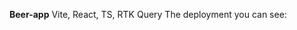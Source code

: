 <b>Beer-app</b>
Vite, React, TS, RTK Query
The deployment you can see: <a link="https://sofiiaruban.github.io/beer-app">
